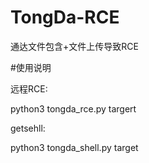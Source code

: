# TongDa-RCE
通达文件包含+文件上传导致RCE


#使用说明

远程RCE:

python3 tongda_rce.py targert

getsehll:

python3 tongda_shell.py target

